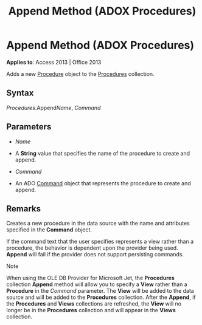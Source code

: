 ﻿---
title: Append Method (ADOX Procedures)
TOCTitle: Append Method (ADOX Procedures)
ms:assetid: a93b31bb-e41a-5152-abe7-dd7c2b2fcd0a
ms:mtpsurl: https://msdn.microsoft.com/library/JJ249783(v=office.15)
ms:contentKeyID: 48546919
ms.date: 09/18/2015
mtps_version: v=office.15
---

# Append Method (ADOX Procedures)


**Applies to**: Access 2013 | Office 2013


Adds a new [Procedure](procedure-object-adox.md) object to the [Procedures](procedures-collection-adox.md) collection.

## Syntax

*Procedures*.Append*Name*, *Command*

## Parameters

  - *Name*

  - A **String** value that specifies the name of the procedure to create and append.

  - *Command*

  - An ADO [Command](command-object-ado.md) object that represents the procedure to create and append.

## Remarks

Creates a new procedure in the data source with the name and attributes specified in the **Command** object.

If the command text that the user specifies represents a view rather than a procedure, the behavior is dependent upon the provider being used. **Append** will fail if the provider does not support persisting commands.


> [!NOTE]
> When using the OLE DB Provider for Microsoft Jet, the **Procedures** collection **Append** method will allow you to specify a **View** rather than a **Procedure** in the *Command* parameter. The **View** will be added to the data source and will be added to the **Procedures** collection. After the **Append**, if the **Procedures** and **Views** collections are refreshed, the **View** will no longer be in the **Procedures** collection and will appear in the **Views** collection.


